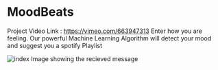 # MoodBeats
Project Video Link : https://vimeo.com/663947313
Enter how you are feeling. Our powerful Machine Learning Algorithm will detect your mood and suggest you a spotify Playlist


![index](https://user-images.githubusercontent.com/56342856/148688235-bdaa5dbd-6a80-4bd0-abaf-94fb744a8022.jpg)
Image showing the recieved message
